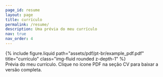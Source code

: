 ```yaml
---
page_id: resume
layout: page
title: currículo
permalink: /resume/
description: Uma prévia do meu currículo
nav: true
nav_order: 4
---
```


<div class="row">
    <div class="col-sm mt-3 mt-md-0">
        {% include figure.liquid path="assets/pdf/pt-br/example_pdf.pdf" title="currículo" class="img-fluid rounded z-depth-1" %}
    </div>
</div>

<div class="caption">
    Prévia do meu currículo. Clique no ícone PDF na seção CV para baixar a versão completa.
</div> 